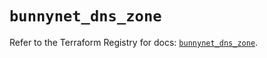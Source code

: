 # `bunnynet_dns_zone`

Refer to the Terraform Registry for docs: [`bunnynet_dns_zone`](https://registry.terraform.io/providers/bunnyway/bunnynet/0.11.0/docs/resources/dns_zone).
